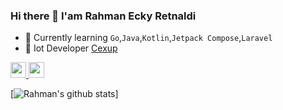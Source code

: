 

### Hi there 👋 I'am Rahman Ecky Retnaldi

- 🔭  Currently learning `Go`,`Java`,`Kotlin`,`Jetpack Compose`,`Laravel`
- 📱  Iot Developer [Cexup](https://cexup.com)

<p>
  <a href="https://www.twitter.com/rahmanecky">
    <img src="https://img.shields.io/badge/twitter-%231DA1F2.svg?&style=for-the-badge&logo=twitter&logoColor=white" height=25>
  </a> 
  <a href="https://www.instagram.com/naky_4u/">
    <img src="https://img.shields.io/badge/instagram-%23E4405F.svg?&style=for-the-badge&logo=instagram&logoColor=white" height=25>
  </a> 
</p>

[![Rahman's github stats](https://github-readme-stats.vercel.app/api?username=RahmanEckyRetnaldi&count_private=true&show_icons=true&theme=radical&hide_rank=false)]

<!--
**RahmanEckyRetnaldi/RahmanEckyRetnaldi** is a ✨ _special_ ✨ repository because its `README.md` (this file) appears on your GitHub profile.
--> 

